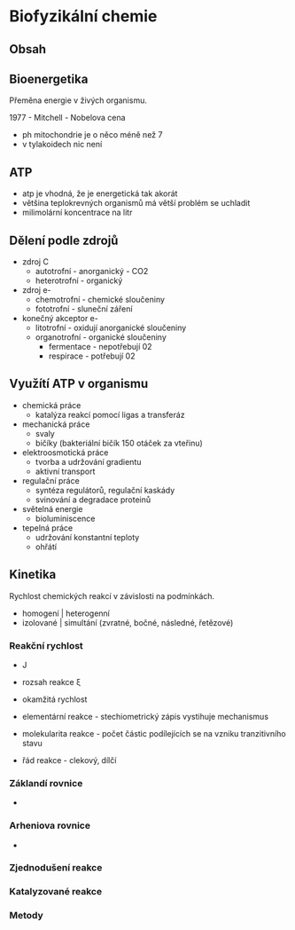 # Biofyzikální chemie

## Obsah

## Bioenergetika

Přeměna energie v živých organismu.

1977 - Mitchell - Nobelova cena

- ph mitochondrie je o něco méně než 7
- v tylakoidech nic není

## ATP

- atp je vhodná, že je energetická tak akorát
- většina teplokrevných organismů má větší problém se uchladit
- milimolární koncentrace na litr

## Dělení podle zdrojů

- zdroj C
    + autotrofní - anorganický - CO2
    + heterotrofní - organický 
- zdroj e-
    + chemotrofní - chemické sloučeniny
    + fototrofní - sluneční záření
- konečný akceptor e-
    + litotrofní - oxidují anorganické sloučeniny
    + organotrofní - organické sloučeniny
        * fermentace - nepotřebují 02
        * respirace - potřebují 02

## Využítí ATP v organismu

- chemická práce
    + katalýza reakcí pomocí ligas a transferáz
- mechanická práce
    + svaly
    + bičíky (bakteriální bičík 150 otáček za vteřinu)
- elektroosmotická práce
    + tvorba a udržování gradientu
    + aktivní transport
- regulační práce
    + syntéza regulátorů, regulační kaskády
    + svinování a degradace proteinů
- světelná energie
    + bioluminiscence
- tepelná práce
    + udržování konstantní teploty
    + ohřátí

## Kinetika

Rychlost chemických reakcí v závislosti na podmínkách.

- homogení | heterogenní
- izolované | simultání (zvratné, bočné, následné, řetězové)

### Reakční rychlost
- J
- rozsah reakce ξ
- okamžitá rychlost 


- elementární reakce - stechiometrický zápis vystihuje mechanismus
- molekularita reakce - počet částic podílejících se na vzniku tranzitivního stavu
- řád reakce - clekový, dílčí

### Záklandí rovnice

-

### Arheniova rovnice

-

### Zjednodušení reakce

### Katalyzované reakce

### Metody